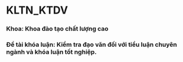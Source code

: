 # KLTN_KTDV
### Khoa: Khoa đào tạo chất lượng cao
### Đề tài khóa luận: Kiểm tra đạo văn đối với tiểu luận chuyên ngành và khóa luận tốt nghiệp.
